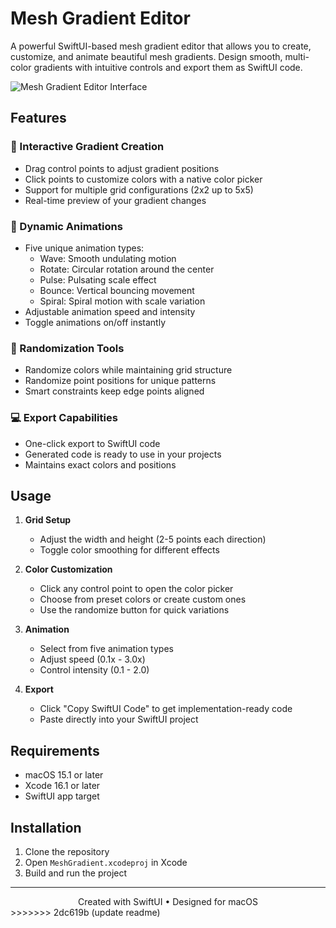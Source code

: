 # Mesh Gradient Editor

A powerful SwiftUI-based mesh gradient editor that allows you to create, customize, and animate beautiful mesh gradients. Design smooth, multi-color gradients with intuitive controls and export them as SwiftUI code.

![Mesh Gradient Editor Interface](https://github.com/user-attachments/assets/7c86b189-e1ea-43b0-b083-fe9b96365ee3)

## Features

### 🎨 Interactive Gradient Creation
- Drag control points to adjust gradient positions
- Click points to customize colors with a native color picker
- Support for multiple grid configurations (2x2 up to 5x5)
- Real-time preview of your gradient changes

### 🌊 Dynamic Animations
- Five unique animation types:
  - Wave: Smooth undulating motion
  - Rotate: Circular rotation around the center
  - Pulse: Pulsating scale effect
  - Bounce: Vertical bouncing movement
  - Spiral: Spiral motion with scale variation
- Adjustable animation speed and intensity
- Toggle animations on/off instantly

### 🎲 Randomization Tools
- Randomize colors while maintaining grid structure
- Randomize point positions for unique patterns
- Smart constraints keep edge points aligned

### 💻 Export Capabilities
- One-click export to SwiftUI code
- Generated code is ready to use in your projects
- Maintains exact colors and positions

## Usage

1. **Grid Setup**
   - Adjust the width and height (2-5 points each direction)
   - Toggle color smoothing for different effects

2. **Color Customization**
   - Click any control point to open the color picker
   - Choose from preset colors or create custom ones
   - Use the randomize button for quick variations

3. **Animation**
   - Select from five animation types
   - Adjust speed (0.1x - 3.0x)
   - Control intensity (0.1 - 2.0)

4. **Export**
   - Click "Copy SwiftUI Code" to get implementation-ready code
   - Paste directly into your SwiftUI project

## Requirements
- macOS 15.1 or later
- Xcode 16.1 or later
- SwiftUI app target

## Installation

1. Clone the repository
2. Open `MeshGradient.xcodeproj` in Xcode
3. Build and run the project

---

<div align="center">
Created with SwiftUI • Designed for macOS
</div>
>>>>>>> 2dc619b (update readme)

